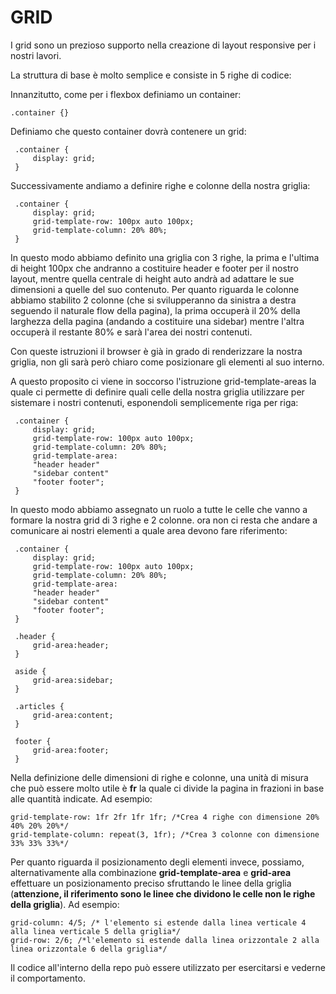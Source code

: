 # GRID

I grid sono un prezioso supporto nella creazione di layout responsive per i nostri lavori.

La struttura di base è molto semplice e consiste in 5 righe di codice:

Innanzitutto, come per i flexbox definiamo un container:
```
.container {}
```
Definiamo che questo container dovrà contenere un grid:
```
 .container {
     display: grid;
 }
```
Successivamente andiamo a definire righe e colonne della nostra griglia:
```
 .container {
     display: grid;
     grid-template-row: 100px auto 100px;
     grid-template-column: 20% 80%;
 }
```
In questo modo abbiamo definito una griglia con 3 righe, la prima e l'ultima di height 100px che andranno a costituire header e footer per il nostro layout, mentre quella centrale di height auto andrà ad adattare le sue dimensioni a quelle del suo contenuto.
Per quanto riguarda le colonne abbiamo stabilito 2 colonne (che si svilupperanno da sinistra a destra seguendo il naturale flow della pagina), la prima occuperà il 20% della larghezza della pagina (andando a costituire una sidebar) mentre l'altra occuperà il restante 80% e sarà l'area dei nostri contenuti.

Con queste istruzioni il browser è già in grado di renderizzare la nostra griglia, non gli sarà però chiaro come posizionare gli elementi al suo interno.

A questo proposito ci viene in soccorso l'istruzione grid-template-areas la quale ci permette di definire quali celle della nostra griglia utilizzare per sistemare i nostri contenuti, esponendoli semplicemente riga per riga:
```
 .container {
     display: grid;
     grid-template-row: 100px auto 100px;
     grid-template-column: 20% 80%;
     grid-template-area: 
     "header header"
     "sidebar content"
     "footer footer";
 }
```
In questo modo abbiamo assegnato un ruolo a tutte le celle che vanno a formare la nostra grid di 3 righe e 2 colonne.
ora non ci resta che andare a comunicare ai nostri elementi a quale area devono fare riferimento:
```
 .container {
     display: grid;
     grid-template-row: 100px auto 100px;
     grid-template-column: 20% 80%;
     grid-template-area: 
     "header header"
     "sidebar content"
     "footer footer";
 }

 .header {
     grid-area:header;
 }
 
 aside {
     grid-area:sidebar;
 }

 .articles {
     grid-area:content;
 }

 footer {
     grid-area:footer;
 }
 ```

Nella definizione delle dimensioni di righe e colonne, una unità di misura che può essere molto utile è **fr** la quale ci divide la pagina in frazioni in base alle quantità indicate. Ad esempio:
```
grid-template-row: 1fr 2fr 1fr 1fr; /*Crea 4 righe con dimensione 20% 40% 20% 20%*/ 
grid-template-column: repeat(3, 1fr); /*Crea 3 colonne con dimensione 33% 33% 33%*/
```
Per quanto riguarda il posizionamento degli elementi invece, possiamo, alternativamente alla combinazione **grid-template-area** e **grid-area** effettuare un posizionamento preciso sfruttando le linee della griglia (**attenzione, il riferimento sono le linee che dividono le celle non le righe della griglia**). Ad esempio:
```
grid-column: 4/5; /* l'elemento si estende dalla linea verticale 4 alla linea verticale 5 della griglia*/
grid-row: 2/6; /*l'elemento si estende dalla linea orizzontale 2 alla linea orizzontale 6 della griglia*/
```

Il codice all'interno della repo può essere utilizzato per esercitarsi e vederne il comportamento.
